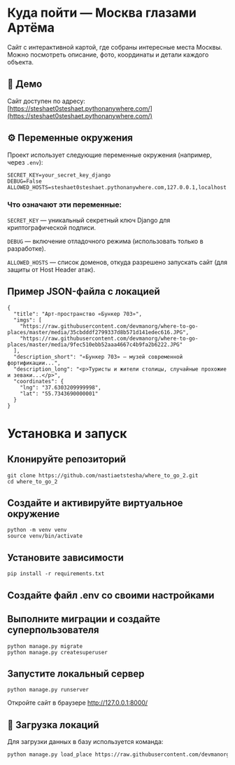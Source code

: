 # Куда пойти — Москва глазами Артёма

Сайт с интерактивной картой, где собраны интересные места Москвы. Можно посмотреть описание, фото, координаты и детали каждого объекта.

## 🔗 Демо

Сайт доступен по адресу:  
[https://steshaet0steshaet.pythonanywhere.com/](https://steshaet0steshaet.pythonanywhere.com/)

## ⚙️ Переменные окружения

Проект использует следующие переменные окружения (например, через `.env`):

```env
SECRET_KEY=your_secret_key_django
DEBUG=False
ALLOWED_HOSTS=steshaet0steshaet.pythonanywhere.com,127.0.0.1,localhost
```


### Что означают эти переменные:
`SECRET_KEY` — уникальный секретный ключ Django для криптографической подписи.

`DEBUG` — включение отладочного режима (использовать только в разработке).

`ALLOWED_HOSTS` — список доменов, откуда разрешено запускать сайт (для защиты от Host Header атак).

## Пример JSON-файла с локацией

```
{
  "title": "Арт-пространство «Бункер 703»",
  "imgs": [
    "https://raw.githubusercontent.com/devmanorg/where-to-go-places/master/media/35cbdddf2799337d8b571d141edec616.JPG",
    "https://raw.githubusercontent.com/devmanorg/where-to-go-places/master/media/9fec510ebb52aaa4667c4b9fa2b6222.JPG"
  ],
  "description_short": "«Бункер 703» — музей современной фортификации...",
  "description_long": "<p>Туристы и жители столицы, случайные прохожие и зеваки...</p>",
  "coordinates": {
    "lng": "37.6303209999998",
    "lat": "55.7343690000001"
  }
}
```
# Установка и запуск
## Клонируйте репозиторий
```
git clone https://github.com/nastiaetstesha/where_to_go_2.git
cd where_to_go_2
```
## Создайте и активируйте виртуальное окружение

```
python -m venv venv
source venv/bin/activate
```
## Установите зависимости

`pip install -r requirements.txt`
## Создайте файл .env со своими настройками

## Выполните миграции и создайте суперпользователя

```
python manage.py migrate
python manage.py createsuperuser
```
## Запустите локальный сервер

```
python manage.py runserver
```
Откройте сайт в браузере
http://127.0.0.1:8000/


## 🚀 Загрузка локаций
Для загрузки данных в базу используется команда:

```bash
python manage.py load_place https://raw.githubusercontent.com/devmanorg/where-to-go-places/master/places/file_name.json
```